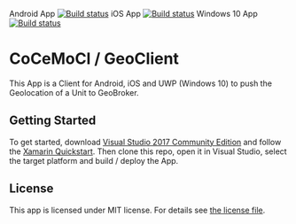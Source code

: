 Android App
[![Build status](https://build.appcenter.ms/v0.1/apps/5705041c-1596-4423-8d04-bad6ecb57a8f/branches/master/badge)](https://appcenter.ms)
iOS App
[![Build status](https://build.appcenter.ms/v0.1/apps/1b1402af-5e15-434e-90c2-13c888deb6db/branches/master/badge)](https://appcenter.ms)
Windows 10 App
[![Build status](https://build.appcenter.ms/v0.1/apps/71c954b2-95c0-460b-a16a-2608ef0a3144/branches/master/badge)](https://appcenter.ms)
# CoCeMoCl / GeoClient

This App is a Client for Android, iOS and UWP (Windows 10) to push the Geolocation of a Unit to GeoBroker. 

## Getting Started

To get started, download [Visual Studio 2017 Community Edition] and follow the [Xamarin Quickstart]. 
Then clone this repo, open it in Visual Studio, select the target platform and build / deploy the App.

## License

This app is licensed under MIT license.
For details see [the license file].


[Visual Studio 2017 Community Edition]: https://visualstudio.microsoft.com/de/vs/community/
[Xamarin Quickstart]: https://docs.microsoft.com/en-us/xamarin/cross-platform/get-started/installation/?tabs=windows
[the license file]: LICENSE
